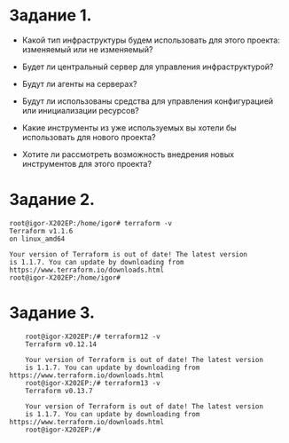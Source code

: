 Задание 1.
===

- Какой тип инфраструктуры будем использовать для этого проекта: изменяемый или не изменяемый?



- Будет ли центральный сервер для управления инфраструктурой?



- Будут ли агенты на серверах?



- Будут ли использованы средства для управления конфигурацией или инициализации ресурсов?



- Какие инструменты из уже используемых вы хотели бы использовать для нового проекта?



- Хотите ли рассмотреть возможность внедрения новых инструментов для этого проекта?



Задание 2.
===

    root@igor-X202EP:/home/igor# terraform -v
    Terraform v1.1.6
    on linux_amd64

    Your version of Terraform is out of date! The latest version
    is 1.1.7. You can update by downloading from https://www.terraform.io/downloads.html
    root@igor-X202EP:/home/igor# 
    
Задание 3.
===

        root@igor-X202EP:/# terraform12 -v
        Terraform v0.12.14

        Your version of Terraform is out of date! The latest version
        is 1.1.7. You can update by downloading from https://www.terraform.io/downloads.html
        root@igor-X202EP:/# terraform13 -v
        Terraform v0.13.7

        Your version of Terraform is out of date! The latest version
        is 1.1.7. You can update by downloading from https://www.terraform.io/downloads.html
        root@igor-X202EP:/# 
